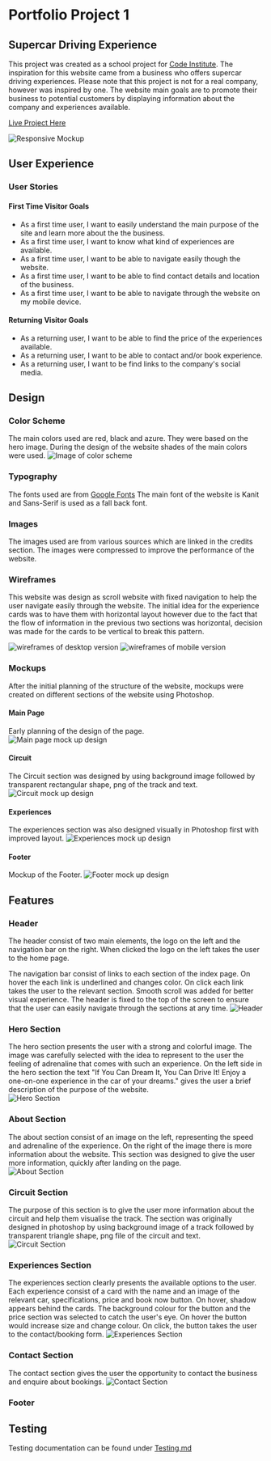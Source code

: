 # Portfolio Project 1
## Supercar Driving Experience
This project was created as a school project for [Code Institute](https://codeinstitute.net/ie/). The inspiration for this website came from a business who offers supercar driving experiences. Please note that this project is not for a real company, however was inspired by one. The website main goals are to promote their business to potential customers by displaying information about the company and experiences available. 

[Live Project Here](https://dayana-n.github.io/portfolio-project-1/index.html)

![Responsive Mockup](./assets/images/readme-images/responsive.PNG)
## User Experience
### User Stories
#### First Time Visitor Goals
* As a first time user, I want to easily understand the main purpose of the site and learn more about the the business.
* As a first time user, I want to know what kind of experiences are available.
* As a first time user, I want to be able to navigate easily though the website.
* As a first time user, I want to be able to find contact details and location of the business.
* As a first time user, I want to be able to navigate through the website on my mobile device.
#### Returning Visitor Goals
* As a returning user, I want to be able to find the price of the experiences available.
* As a returning user, I want to be able to contact and/or book experience.
* As a returning user, I want to be find links to the company's social media.
## Design
### Color Scheme
The main colors used are red, black and azure. They were based on the hero image. During the design of the website shades of the main colors were used. 
![Image of color scheme](./assets/images/readme-images/color-scheme.PNG)
### Typography
The fonts used are from [Google Fonts](https://fonts.google.com/specimen/Kanit?query=kanit) The main font of the website is Kanit and Sans-Serif is used as a fall back font.
### Images
The images used are from various sources which are linked in the credits section. The images were compressed to improve the performance of the website. 
### Wireframes
This website was design as scroll website with fixed navigation to help the user navigate easily through the website.
The initial idea for the experience cards was to have them with horizontal layout however due to the fact that the flow of information in the previous two sections was horizontal, decision was made for the cards to be vertical to break this pattern.

![wireframes of desktop version](./assets/images/readme-images/balsamiq-page1.PNG)
![wireframes of mobile version](./assets/images/readme-images/balsamiq-page-mobile.PNG)

### Mockups
After the initial planning of the structure of the website, mockups were created on different sections of the website using Photoshop.
#### Main Page
Early planning of the design of the page. <br>
![Main page mock up design](./assets/images/readme-images/main-page-mockup.PNG)

#### Circuit 
The Circuit section was designed by using background image followed by transparent rectangular shape, png of the track and text.
![Circuit mock up design](./assets/images/readme-images/racetrack-mockup.PNG)

#### Experiences
The experiences section was also designed visually in Photoshop first with improved layout.
![Experiences mock up design](./assets/images/readme-images/carcard-mockup.PNG)
#### Footer
Mockup of the Footer.
![Footer mock up design](./assets/images/readme-images/footer-mockup.PNG)

## Features
### Header
The header consist of two main elements, the logo on the left and the navigation bar on the right. When clicked the logo on the left takes the user to the home page.

The navigation bar consist of links to each section of the index page. On hover the each link is underlined and changes color. On click each link takes the user to the relevant section. Smooth scroll was added for better visual experience. The header is fixed to the top of the screen to ensure that the user can easily navigate through the sections at any time. 
![Header](./assets/images/features/header-features.PNG)

### Hero Section
The hero section presents the user with a strong and colorful image. The image was carefully selected with the idea to represent to the user the feeling of adrenaline that comes with such an experience. 
On the left side in the hero section the text "If You Can Dream It, You Can Drive It! Enjoy a one-on-one experience in the car of your dreams." gives the user a brief description of the purpose of the website. <br>
![Hero Section](./assets/images/features/hero-section-features.PNG)

### About Section 
The about section consist of an image on the left, representing the speed and adrenaline of the experience. On the right of the image there is more information about the website. This section was designed to give the user more information, quickly after landing on the page. <br>
![About Section](./assets/images/features/about-section-features.PNG)

### Circuit Section
The purpose of this section is to give the user more information about the circuit and help them visualise the track. The section was originally designed in photoshop by using background image of a track followed by transparent triangle shape, png file of the circuit and text. <br>
![Circuit Section](./assets/images/features/circuit-features.PNG)


### Experiences Section
The experiences section clearly presents the available options to the user. Each experience consist of a card with the name and an image of the relevant car, specifications, price and book now button. On hover, shadow appears behind the cards. The background colour for the button and the price section was selected to catch the user's eye. On hover the button would increase size and change colour. On click, the button takes the user to the contact/booking form.
![Experiences Section](./assets/images/features/experiences-features.PNG)

### Contact Section 
The contact section gives the user the opportunity to contact the business and enquire about bookings.
![Contact Section](./assets/images/features/contact-features.PNG)

### Footer


## Testing
Testing documentation can be found under [Testing.md](testing.md)